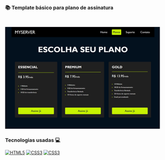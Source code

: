 ### 📚 Template básico para plano de assinatura

<br><div>
    <img src="img.jpg"/>
    

### Tecnologias usadas 💻


[![HTML5](https://img.shields.io/badge/HTML5-E34F26?style=for-the-badge&logo=html5&logoColor=white)](https://github.com/konaly/Tabuada)
[![CSS3](https://img.shields.io/badge/CSS3-1572B6?style=for-the-badge&logo=css3&logoColor=white)](https://github.com/konaly/Tabuada)
[![CSS3](https://img.shields.io/badge/logo-javascript-blue?logo=javascript)](https://github.com/konaly/Tabuada)
